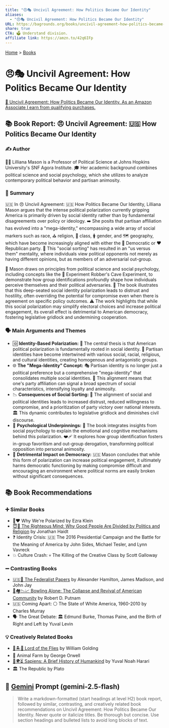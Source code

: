 ```yaml
---
title: "😠🎭 Uncivil Agreement: How Politics Became Our Identity"
aliases:
  - "😠🎭 Uncivil Agreement: How Politics Became Our Identity"
URL: https://bagrounds.org/books/uncivil-agreement-how-politics-became-our-identity
share: true
CTA: 🗳️ Understand division.
affiliate link: https://amzn.to/42q6IFp
---
```

[Home](../index.md) > [Books](./index.md)  
# 😠🎭 Uncivil Agreement: How Politics Became Our Identity  
[🛒 Uncivil Agreement: How Politics Became Our Identity. As an Amazon Associate I earn from qualifying purchases.](https://amzn.to/42q6IFp)  
  
## 📚 Book Report: 😠 Uncivil Agreement: 🇺🇸 How Politics Became Our Identity  
  
### ✍️ Author  
  
🧑‍🏫 Lilliana Mason is a Professor of Political Science at Johns Hopkins University's SNF Agora Institute. 🎓 Her academic background combines political science and social psychology, which she utilizes to analyze contemporary political behavior and partisan animosity.  
  
### 📖 Summary  
  
🇺🇸 In 😠 Uncivil Agreement: 🇺🇸 How Politics Became Our Identity, Lilliana Mason argues that the intense political polarization currently gripping America is primarily driven by social identity rather than by fundamental disagreements over policy or ideology. ➡️ She posits that partisan affiliation has evolved into a "mega-identity," encompassing a wide array of social markers such as race, ⛪ religion, 💼 class, 🚺 gender, and 🗺️ geography, which have become increasingly aligned with either the 💙 Democratic or ❤️ Republican party. 🤝 This "social sorting" has resulted in an "us versus them" mentality, where individuals view political opponents not merely as having different opinions, but as members of an adversarial out-group.  
  
🔬 Mason draws on principles from political science and social psychology, including concepts like the 👨‍ Experiment Robber's Cave Experiment, to demonstrate how group identifications profoundly shape how individuals perceive themselves and their political adversaries. 🤝 The book illustrates that this deep-seated social identity polarization leads to distrust and hostility, often overriding the potential for compromise even when there is agreement on specific policy outcomes. ⚠️ The work highlights that while this social polarization may simplify electoral choices and increase political engagement, its overall effect is detrimental to American democracy, fostering legislative gridlock and undermining cooperation.  
  
### 🗣️ Main Arguments and Themes  
  
* 🆔 **Identity-Based Polarization:** 🎯 The central thesis is that American political polarization is fundamentally rooted in social identity. 🤝 Partisan identities have become intertwined with various social, racial, religious, and cultural identities, creating homogenous and antagonistic groups.  
* 🌐 **The "Mega-Identity" Concept:** 🎭 Partisan identity is no longer just a political preference but a comprehensive "mega-identity" that consolidates multiple social identities. 📣 This alignment means that one's party affiliation can signal a broad spectrum of social characteristics, intensifying loyalty and animosity.  
* 📉 **Consequences of Social Sorting:** 🤝 The alignment of social and political identities leads to increased distrust, reduced willingness to compromise, and a prioritization of party victory over national interests. 🏛️ This dynamic contributes to legislative gridlock and diminishes civil discourse.  
* 🧠 **Psychological Underpinnings:** 🤔 The book integrates insights from social psychology to explain the emotional and cognitive mechanisms behind this polarization. ❤️‍🩹 It explores how group identification fosters in-group favoritism and out-group derogation, transforming political opposition into personal animosity.  
* 🤕 **Detrimental Impact on Democracy:** 🇺🇸 Mason concludes that while this form of polarization can increase political engagement, it ultimately harms democratic functioning by making compromise difficult and encouraging an environment where political norms are easily broken without significant consequences.  
  
## 📚 Book Recommendations  
  
### ➕ Similar Books  
  
* 💙❤️ Why We're Polarized by Ezra Klein  
* [😇🧠 The Righteous Mind: Why Good People Are Divided by Politics and Religion](./the-righteous-mind.md) by Jonathan Haidt  
* ❓ Identity Crisis: 🇺🇸 The 2016 Presidential Campaign and the Battle for the Meaning of America by John Sides, Michael Tesler, and Lynn Vavreck  
* 💥 Culture Crash: 💀 The Killing of the Creative Class by Scott Galloway  
  
### ➖ Contrasting Books  
  
* [🇺🇸📜 The Federalist Papers](./the-federalist-papers.md) by Alexander Hamilton, James Madison, and John Jay  
* [🎳🏘️📉📈 Bowling Alone: The Collapse and Revival of American Community](./bowling-alone.md) by Robert D. Putnam  
* 🇺🇸 Coming Apart: ⚪ The State of White America, 1960-2010 by Charles Murray  
* 🗣️ The Great Debate: 🏛️ Edmund Burke, Thomas Paine, and the Birth of Right and Left by Yuval Levin  
  
### 💡 Creatively Related Books  
  
* [👦🏝️🐷 Lord of the Flies](./lord-of-the-flies.md) by William Golding  
* 🐷 Animal Farm by George Orwell  
* [📜🌍⏳ Sapiens: A Brief History of Humankind](./sapiens-a-brief-history-of-humankind.md) by Yuval Noah Harari  
* 🏛️ The Republic by Plato  
  
## 💬 [Gemini](https://gemini.google.com) Prompt (gemini-2.5-flash)  
> Write a markdown-formatted (start headings at level H2) book report, followed by similar, contrasting, and creatively related book recommendations on Uncivil Agreement: How Politics Became Our Identity. Never quote or italicize titles. Be thorough but concise. Use section headings and bulleted lists to avoid long blocks of text.